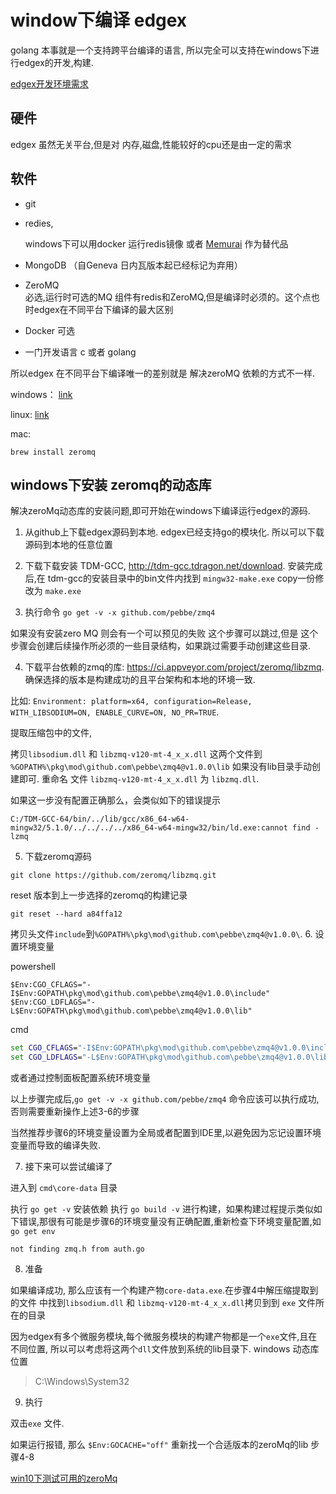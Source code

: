 # window下编译 edgex

golang 本事就是一个支持跨平台编译的语言, 所以完全可以支持在windows下进行edgex的开发,构建.


[edgex开发环境需求](https://docs.edgexfoundry.org/2.0/getting-started/Ch-GettingStartedDevelopers/)

## 硬件
edgex 虽然无关平台,但是对 内存,磁盘,性能较好的cpu还是由一定的需求

## 软件

- git

- redies,

  windows下可以用docker 运行redis镜像 或者 [Memurai](https://www.memurai.com/) 作为替代品
  
- MongoDB （自Geneva 日内瓦版本起已经标记为弃用）

- ZeroMQ  
  必选,运行时可选的MQ 组件有redis和ZeroMQ,但是编译时必须的。这个点也时edgex在不同平台下编译的最大区别
- Docker 可选

- 一门开发语言 c 或者 golang

所以edgex 在不同平台下编译唯一的差别就是 解决zeroMQ 依赖的方式不一样.

windows： [link](https://github.com/edgexfoundry/edgex-go/blob/master/ZMQWindows.md)

linux: [link](https://gist.github.com/katopz/8b766a5cb0ca96c816658e9407e83d00.)

mac: 
```shell
brew install zeromq
```

## windows下安装 zeromq的动态库

解决zeroMq动态库的安装问题,即可开始在windows下编译运行edgex的源码.

1. 从github上下载edgex源码到本地. edgex已经支持go的模块化. 所以可以下载源码到本地的任意位置

2. 下载下载安装 TDM-GCC, http://tdm-gcc.tdragon.net/download.  安装完成后,在 tdm-gcc的安装目录中的bin文件内找到
  `mingw32-make.exe` copy一份修改为 `make.exe`
3. 执行命令 `go get -v -x github.com/pebbe/zmq4`
  
  如果没有安装zero MQ 则会有一个可以预见的失败
  这个步骤可以跳过,但是 这个步骤会创建后续操作所必须的一些目录结构，如果跳过需要手动创建这些目录.
  
4. 下载平台依赖的zmq的库: https://ci.appveyor.com/project/zeromq/libzmq. 确保选择的版本是构建成功的且平台架构和本地的环境一致.
  
  比如: `Environment: platform=x64, configuration=Release, WITH_LIBSODIUM=ON, ENABLE_CURVE=ON, NO_PR=TRUE`. 

  提取压缩包中的文件, 

  拷贝`libsodium.dll` 和 `libzmq-v120-mt-4_x_x.dll` 这两个文件到 `%GOPATH%\pkg\mod\github.com\pebbe\zmq4@v1.0.0\lib`
  如果没有lib目录手动创建即可. 重命名 文件 `libzmq-v120-mt-4_x_x.dll` 为 `libzmq.dll`.
  
  如果这一步没有配置正确那么，会类似如下的错误提示
  
  ```shell
  C:/TDM-GCC-64/bin/../lib/gcc/x86_64-w64-mingw32/5.1.0/../../../../x86_64-w64-mingw32/bin/ld.exe:cannot find -lzmq
  ```
5.  下载zeromq源码
  
  ```shell
  git clone https://github.com/zeromq/libzmq.git
  ```
  reset 版本到上一步选择的zeromq的构建记录
  ```shell
  git reset --hard a84ffa12
  ```
  拷贝头文件`include`到`%GOPATH%\pkg\mod\github.com\pebbe\zmq4@v1.0.0\`.
6. 设置环境变量

powershell
```shell
$Env:CGO_CFLAGS="-I$Env:GOPATH\pkg\mod\github.com\pebbe\zmq4@v1.0.0\include"
$Env:CGO_LDFLAGS="-L$Env:GOPATH\pkg\mod\github.com\pebbe\zmq4@v1.0.0\lib"
```

cmd
```cmd
set CGO_CFLAGS="-I$Env:GOPATH\pkg\mod\github.com\pebbe\zmq4@v1.0.0\include"
set CGO_LDFLAGS="-L$Env:GOPATH\pkg\mod\github.com\pebbe\zmq4@v1.0.0\lib"
```
或者通过控制面板配置系统环境变量


以上步骤完成后,`go get -v -x github.com/pebbe/zmq4` 命令应该可以执行成功,否则需要重新操作上述3-6的步骤

当然推荐步骤6的环境变量设置为全局或者配置到IDE里,以避免因为忘记设置环境变量而导致的编译失败.

7. 接下来可以尝试编译了

进入到 `cmd\core-data` 目录

执行 `go get -v` 安装依赖
执行 `go build -v` 进行构建，如果构建过程提示类似如下错误,那很有可能是步骤6的环境变量没有正确配置,重新检查下环境变量配置,如 `go get env`
```
not finding zmq.h from auth.go
```

8. 准备

如果编译成功, 那么应该有一个构建产物`core-data.exe`.在步骤4中解压缩提取到的文件 中找到`libsodium.dll` 和 `libzmq-v120-mt-4_x_x.dll`拷贝到到 `exe` 文件所在的目录

因为edgex有多个微服务模块,每个微服务模块的构建产物都是一个`exe`文件,且在不同位置, 所以可以考虑将这两个`dll`文件放到系统的lib目录下.
windows 动态库位置
> C:\Windows\System32

9. 执行

双击`exe` 文件.

如果运行报错, 那么 `$Env:GOCACHE="off"` 重新找一个合适版本的zeroMq的lib 步骤4-8


[win10下测试可用的zeroMq](lib-zeromq-win)